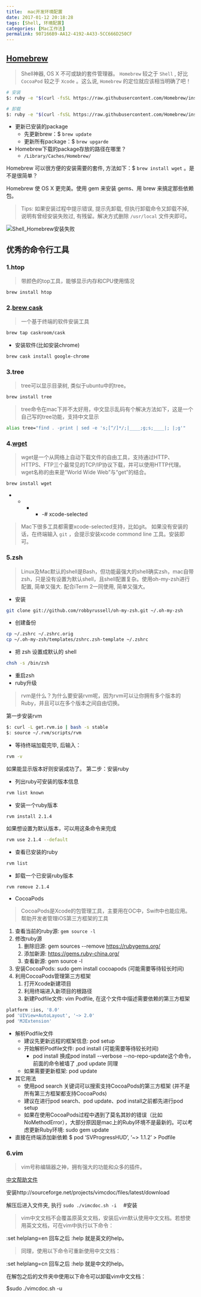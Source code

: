 ```yaml
---
title:  mac开发环境配置
date: 2017-01-12 20:18:28
tags: [Shell, 环境配置]
categories: [Mac工作法]
permalink: 907166B9-AA12-4192-A433-5CC666D250CF
---
```


## [Homebrew](http://brew.sh/index_zh-cn.html)

> Shell神器, OS X 不可或缺的套件管理器。 `Homebrew` 较之于 `Shell` , 好比 `CocoaPod` 较之于 `Xcode` 。这么说, `Homebrew` 的定位就应该相当明确了吧！

``` bash
# 安装
$: ruby -e "$(curl -fsSL https://raw.githubusercontent.com/Homebrew/install/master/install)"
```

``` bash
# 卸载
$: ruby -e "$(curl -fsSL https://raw.githubusercontent.com/Homebrew/install/master/uninstall)"
```

* 更新已安装的package
  + 先更新brew：$ `brew update`
  + 更新所有package：$ `brew upgarde`
* Homebrew下载的package存放的路径在哪里？
  + `/Library/Caches/Homebrew/`

Homebrew 可以很方便的安装需要的套件, 方法如下：$ `brew install wget` 。是不是很简单？

Homebrew 使 OS X 更完美。使用 gem 来安装 gems、用 brew 来搞定那些依赖包。

> Tips: 如果安装过程中提示错误, 提示先卸载, 但执行卸载命令又卸载不掉, 说明有曾经安装失败过, 有残留。解决方式删除 `/usr/local` 文件夹即可。

![Shell_Homebrew安装失败](http://7xtibb.com2.z0.glb.qiniucdn.com/2016-06-06-Shell_Homebrew安装失败.png)

## 优秀的命令行工具

### 1.htop

> 带颜色的top工具，能够显示内存和CPU使用情况

``` bash
brew install htop
```

### 2.[brew cask](https://caskroom.github.io)

> 一个基于终端的软件安装工具

``` bash
brew tap caskroom/cask
```

* 安装软件(比如安装chrome)

``` bash
brew cask install google-chrome
```

### 3.tree

> tree可以显示目录树, 类似于ubuntu中的tree。

``` bash
brew install tree
```

> tree命令在mac下并不太好用，中文显示乱码有个解决方法如下，这是一个自己写的tree功能，支持中文显示

``` bash
alias tree="find . -print | sed -e 's;[^/]*/;|____;g;s;____|; |;g'"
```

### 4.[wget](http://baike.baidu.com/link?url=_4E-kuBinS_AItjdR3vsisJTYpRsOCav7kEUifcKfUsLGMAML6kPVKJK0tVd5tOhLP13C_BnTzI7yFHFENwiKq)

> wget是一个从网络上自动下载文件的自由工具，支持通过HTTP、HTTPS、FTP三个最常见的TCP/IP协议下载，并可以使用HTTP代理。wget名称的由来是“World Wide Web”与“get”的结合。

``` bash
brew install wget
```

* - - - -# xcode-selected

> Mac下很多工具都需要xcode-selected支持，比如git。
> 如果没有安装的话，在终端输入 `git` ，会提示安装xcode commond line 工具。安装即可。

### 5.zsh

> Linux及Mac默认的shell是Bash，但功能最强大的shell确实zsh，mac自带zsh，只是没有设置为默认shell，且shell配置复杂。使用oh-my-zsh进行配置, 简单又强大. 配合iTerm 2一同使用, 简单又强大。

* 安装

``` bash
git clone git://github.com/robbyrussell/oh-my-zsh.git ~/.oh-my-zsh
```

* 创建备份

``` bash
cp ~/.zshrc ~/.zshrc.orig
cp ~/.oh-my-zsh/templates/zshrc.zsh-template ~/.zshrc
```

* 把 zsh 设置成默认的 shell

``` bash
chsh -s /bin/zsh
```

* 重启zsh
* ruby升级

> rvm是什么？为什么要安装rvm呢，因为rvm可以让你拥有多个版本的Ruby，并且可以在多个版本之间自由切换。

第一步安装rvm

``` bash
$: curl -L get.rvm.io | bash -s stable
$: source ~/.rvm/scripts/rvm
```

* 等待终端加载完毕, 后输入：

``` bash
rvm -v
```

如果能显示版本好则安装成功了。
第二步：安装ruby

* 列出ruby可安装的版本信息

``` bash
rvm list known
```

* 安装一个ruby版本

``` bash
rvm install 2.1.4
```

如果想设置为默认版本，可以用这条命令来完成

``` bash
rvm use 2.1.4 --default
```

* 查看已安装的ruby

``` bash
rvm list
```

* 卸载一个已安装ruby版本

``` bash
rvm remove 2.1.4
```

* CocoaPods

> CocoaPods是Xcode的包管理工具，主要用在OC中，Swift中也能应用。帮助开发者管理iOS第三方框架的工具

1. 查看当前的ruby源: `gem source -l`
2. 修改ruby源
    1. 删除旧源: gem sources --remove https://rubygems.org/
    2. 添加新源:  https://gems.ruby-china.org/
    3. 查看新源: gem source -l
3. 安装CocoaPods: sudo gem install cocoapods (可能需要等待较长时间)
4. 利用CocoaPods管理第三方框架
    1. 打开Xcode新建项目
    2. 利用终端进入新项目的根路径
    3. 新建Podfile文件: vim Podfile, 在这个文件中描述需要依赖的第三方框架

``` bash
platform :ios, '8.0'
pod 'UIView+AutoLayout', '~> 2.0'
pod 'MJExtension'
```

* 解析Podfile文件
    - 建议先更新远程的框架信息: pod setup
    - 开始解析Podfile文件: pod install (可能需要等待较长时间)
        - pod install 换成pod install --verbose --no-repo-update这个命令，前面的命令被墙了 ,pod update 同理
    - 如果需要更新框架: pod update
* 其它用法
    - 使用pod search 关键词可以搜索支持CocoaPods的第三方框架 (并不是所有第三方框架都支持CocoaPods)
    - 建议在进行pod search、pod update、pod install之前都先进行pod setup
    - 如果在使用CocoaPods过程中遇到了莫名其妙的错误（比如NoMethodError），大部分原因是mac上的Ruby环境不是最新的。可以考虑更新Ruby环境: sudo gem update
* 直接在终端添加新依赖  $  pod ‘SVProgressHUD’, ‘~> 1.1.2’ > Podfile

### 6.vim

> vim号称编辑器之神，拥有强大的功能和众多的插件。

[中文帮助文件](http://sourceforge.net/projects/vimcdoc/files/latest/download)

安装http://sourceforge.net/projects/vimcdoc/files/latest/download

解压后进入文件夹, 执行 `sudo ./vimcdoc.sh -i  ` #安装

> vim中文文档不会覆盖原英文文档，安装后vim默认使用中文文档。若想使用英文文档，可在vim中执行以下命令：

:set helplang=en  回车之后 :help 就是英文的help。

> 同理，使用以下命令可重新使用中文文档：

:set helplang=cn 回车之后 :help 就是中文的help。

在解包之后的文件夹中使用以下命令可以卸载vim中文文档：

$sudo ./vimcdoc.sh -u
